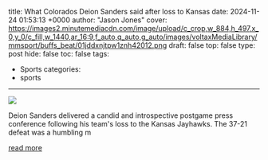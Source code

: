 title: What Colorados Deion Sanders said after loss to Kansas
date: 2024-11-24 01:53:13 +0000
author: "Jason Jones"
cover: https://images2.minutemediacdn.com/image/upload/c_crop,w_884,h_497,x_0,y_0/c_fill,w_1440,ar_16:9,f_auto,q_auto,g_auto/images/voltaxMediaLibrary/mmsport/buffs_beat/01jddxnjtpw1znh42012.png
draft: false
top: false
type: post
hide: false
toc: false
tags:
  - Sports
categories:
  - sports
---

![](https://images2.minutemediacdn.com/image/upload/c_crop,w_884,h_497,x_0,y_0/c_fill,w_1440,ar_16:9,f_auto,q_auto,g_auto/images/voltaxMediaLibrary/mmsport/buffs_beat/01jddxnjtpw1znh42012.png)

Deion Sanders delivered a candid and introspective postgame press conference following his team's loss to the Kansas Jayhawks. The 37-21 defeat was a humbling m

[read more](https://www.si.com/college/colorado/football/what-colorado-s-deion-sanders-said-after-loss-to-kansas)
